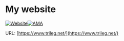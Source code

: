 # My website
[![Website](https://img.shields.io/website-up-down-green-red/http/shields.io.svg?maxAge=2592000)](https://www.trileg.net/)[![AMA](https://img.shields.io/badge/ask%20me-anything-0e7fc0.svg)](https://github.com/trileg/ama)

URL: [https://www.trileg.net/](https://www.trileg.net/)
